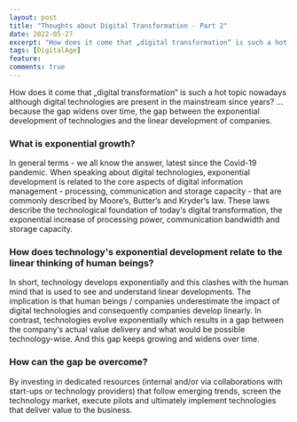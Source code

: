 ```yaml
---
layout: post
title: "Thoughts about Digital Transformation - Part 2"
date: 2022-05-27
excerpt: "How does it come that „digital transformation“ is such a hot topic nowadays although digital technologies are present in the mainstream since years?"
tags: [DigitalAge]
feature:
comments: true
---
```


How does it come that „digital transformation“ is such a hot topic nowadays although digital technologies are present in the mainstream since years? …because the gap widens over time, the gap between the exponential development of technologies and the linear development of companies.  

### What is exponential growth? 
In general terms - we all know the answer, latest since the Covid-19 pandemic. When speaking about digital technologies, exponential development is related to the core aspects of digital information management - processing, communication and storage capacity - that are commonly described by Moore‘s, Butter‘s and Kryder‘s law. These laws describe the technological foundation of today‘s digital transformation, the exponential increase of processing power, communication bandwidth and storage capacity.

### How does technology's exponential development relate to the linear thinking of human beings?
In short, technology develops exponentially and this clashes with the human mind that is used to see and understand linear developments. The implication is that human beings / companies underestimate the impact of digital technologies and consequently companies develop linearly. In contrast, technologies evolve exponentially which results in a gap between the company‘s actual value delivery and what would be possible technology-wise. And this gap keeps growing and widens over time. 

### How can the gap be overcome? 
By investing in dedicated resources (internal and/or via collaborations with start-ups or technology providers) that follow emerging trends, screen the technology market, execute pilots and ultimately implement technologies that deliver value to the business.
